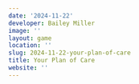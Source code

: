 ```yaml
---
date: '2024-11-22'
developer: Bailey Miller
image: ''
layout: game
location: ''
slug: 2024-11-22-your-plan-of-care
title: Your Plan of Care
website: ''
---
```


